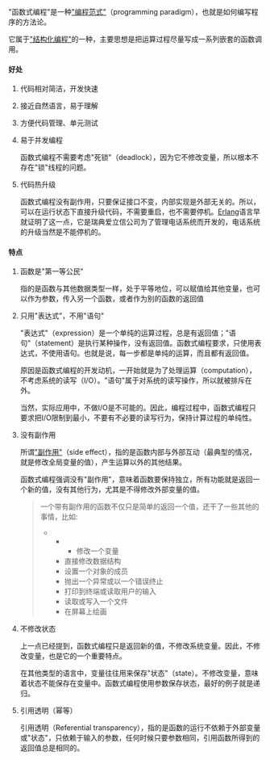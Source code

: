 "函数式编程"是一种["编程范式"](https://en.wikipedia.org/wiki/Programming_paradigm)（programming paradigm），也就是如何编写程序的方法论。

它属于["结构化编程"](https://en.wikipedia.org/wiki/Structured_programming)的一种，主要思想是把运算过程尽量写成一系列嵌套的函数调用。



#### 好处

1. 代码相对简洁，开发快速

2. 接近自然语言，易于理解

3. 方便代码管理、单元测试

4. 易于并发编程  

   函数式编程不需要考虑"死锁"（deadlock），因为它不修改变量，所以根本不存在"锁"线程的问题。

5. 代码热升级

   函数式编程没有副作用，只要保证接口不变，内部实现是外部无关的。所以，可以在运行状态下直接升级代码，不需要重启，也不需要停机。[Erlang](https://en.wikipedia.org/wiki/Erlang_(programming_language))语言早就证明了这一点，它是瑞典爱立信公司为了管理电话系统而开发的，电话系统的升级当然是不能停机的。



#### 特点

1. 函数是"第一等公民"

   指的是函数与其他数据类型一样，处于平等地位，可以赋值给其他变量，也可以作为参数，传入另一个函数，或者作为别的函数的返回值

2. 只用"表达式"，不用"语句"

   "表达式"（expression）是一个单纯的运算过程，总是有返回值；"语句"（statement）是执行某种操作，没有返回值。函数式编程要求，只使用表达式，不使用语句。也就是说，每一步都是单纯的运算，而且都有返回值。

   原因是函数式编程的开发动机，一开始就是为了处理运算（computation），不考虑系统的读写（I/O）。"语句"属于对系统的读写操作，所以就被排斥在外。

   当然，实际应用中，不做I/O是不可能的。因此，编程过程中，函数式编程只要求把I/O限制到最小，不要有不必要的读写行为，保持计算过程的单纯性。

3. 没有副作用

   所谓["副作用"](https://en.wikipedia.org/wiki/Side_effect_(computer_science))（side effect），指的是函数内部与外部互动（最典型的情况，就是修改全局变量的值），产生运算以外的其他结果。

   函数式编程强调没有"副作用"，意味着函数要保持独立，所有功能就是返回一个新的值，没有其他行为，尤其是不得修改外部变量的值。

   >一个带有副作用的函数不仅只是简单的返回一个值，还干了一些其他的事情，比如:
   >
   >- - - 修改一个变量
   >    - 直接修改数据结构
   >    - 设置一个对象的成员
   >    - 抛出一个异常或以一个错误终止
   >    - 打印到终端或读取用户的输入
   >    - 读取或写入一个文件
   >    - 在屏幕上绘画

4. 不修改状态

   上一点已经提到，函数式编程只是返回新的值，不修改系统变量。因此，不修改变量，也是它的一个重要特点。

   在其他类型的语言中，变量往往用来保存"状态"（state）。不修改变量，意味着状态不能保存在变量中。函数式编程使用参数保存状态，最好的例子就是递归。

5. 引用透明（幂等）

   引用透明（Referential transparency），指的是函数的运行不依赖于外部变量或"状态"，只依赖于输入的参数，任何时候只要参数相同，引用函数所得到的返回值总是相同的。